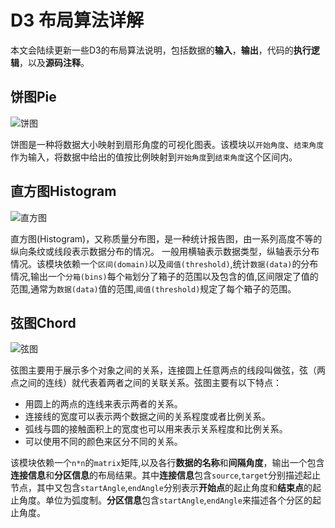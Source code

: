 # D3 布局算法详解

本文会陆续更新一些D3的布局算法说明，包括数据的**输入**，**输出**，代码的**执行逻辑**，以及**源码注释**。

## 饼图Pie

![饼图](https://img.sz-p.cn/d3Layout-pie.png)

饼图是一种将数据大小映射到扇形角度的可视化图表。该模块以`开始角度`、`结束角度`作为输入，将数据中给出的值按比例映射到`开始角度`到`结束角度`这个区间内。

## 直方图Histogram

![直方图](https://img.sz-p.cn/d3Layout-histogram.png)

直方图(Histogram)，又称质量分布图，是一种统计报告图，由一系列高度不等的纵向条纹或线段表示数据分布的情况。 一般用横轴表示数据类型，纵轴表示分布情况。该模块依赖一个`区间(domain)`以及`阈值(threshold)`,统计`数据(data)`的分布情况,输出一个`分箱(bins)`每个`箱`划分了箱子的范围以及包含的值,区间限定了值的范围,通常为`数据(data)`值的范围,`阈值(threshold)`规定了每个箱子的范围。

## 弦图Chord

![弦图](https://img.sz-p.cn/d3Layout-chord.png)

弦图主要用于展示多个对象之间的关系，连接圆上任意两点的线段叫做弦，弦（两点之间的连线）就代表着两者之间的关联关系。弦图主要有以下特点：

+ 用圆上的两点的连线来表示两者的关系。
+ 连接线的宽度可以表示两个数据之间的关系程度或者比例关系。
+ 弧线与圆的接触面积上的宽度也可以用来表示关系程度和比例关系。
+ 可以使用不同的颜色来区分不同的关系。

该模块依赖一个`n*n`的`matrix`矩阵,以及各行**数据的名称**和**间隔角度**，输出一个包含**连接信息**和**分区信息**的布局结果。其中**连接信息**包含`source`,`target`分别描述起止节点，其中又包含`startAngle`,`endAngle`分别表示**开始点**的起止角度和**结束点**的起止角度。单位为弧度制。**分区信息**包含`startAngle`,`endAngle`来描述各个分区的起止角度。